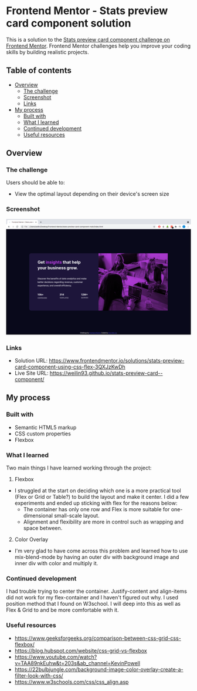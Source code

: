 # Frontend Mentor - Stats preview card component solution

This is a solution to the [Stats preview card component challenge on Frontend Mentor](https://www.frontendmentor.io/challenges/stats-preview-card-component-8JqbgoU62). Frontend Mentor challenges help you improve your coding skills by building realistic projects. 

## Table of contents

- [Overview](#overview)
  - [The challenge](#the-challenge)
  - [Screenshot](#screenshot)
  - [Links](#links)
- [My process](#my-process)
  - [Built with](#built-with)
  - [What I learned](#what-i-learned)
  - [Continued development](#continued-development)
  - [Useful resources](#useful-resources)


## Overview

### The challenge

Users should be able to:

- View the optimal layout depending on their device's screen size

### Screenshot

![](./screenshot.png)

### Links

- Solution URL: https://www.frontendmentor.io/solutions/stats-preview-card-component-using-css-flex-3QXJzKwDh
- Live Site URL: https://weilin93.github.io/stats-preview-card--component/

## My process

### Built with

- Semantic HTML5 markup
- CSS custom properties
- Flexbox


### What I learned

Two main things I have learned working through the project:
1) Flexbox
- I struggled at the start on deciding which one is a more practical tool (Flex or Grid or Table?) to build the layout and make it center. I did a few experiments and ended up sticking with flex for the reasons below:
    - The container has only one row and Flex is more suitable for one-dimensional small-scale layout.
    - Alignment and flexibility are more in control such as wrapping and space between.
2) Color Overlay
- I'm very glad to have come across this problem and learned how to use mix-blend-mode by having an outer div with background image and inner div with color and multiply it.


### Continued development

I had trouble trying to center the container. Justify-content and align-items did not work for my flex-container and I haven't figured out why. I used position method that I found on W3school. I will deep into this as well as Flex & Grid to and be more comfortable with it.

### Useful resources

- https://www.geeksforgeeks.org/comparison-between-css-grid-css-flexbox/ 
- https://blog.hubspot.com/website/css-grid-vs-flexbox 
- https://www.youtube.com/watch?v=TAA89nkEuhw&t=203s&ab_channel=KevinPowell
- https://22bulbjungle.com/background-image-color-overlay-create-a-filter-look-with-css/
- https://www.w3schools.com/css/css_align.asp 



